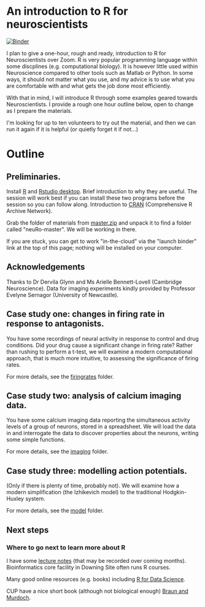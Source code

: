 # An introduction to R for neuroscientists

[![Binder](https://mybinder.org/badge_logo.svg)](https://mybinder.org/v2/gh/sje30/neuRo/master?urlpath=rstudio)


I plan to give a one-hour, rough and ready, introduction to R for
Neuroscientists over Zoom.  R is very popular programming language
within some discplines (e.g. computational biology).  It is however
little used within Neuroscience compared to other tools such as
Matlab or Python.  In some ways, it should not matter what you use,
and my advice is to use what you are comfortable with and what gets
the job done most efficiently.

With that in mind, I will introduce R through some examples geared
towards Neuroscientists.  I provide a rough one hour outline below, open
to change as I prepare the materials.

I'm looking for up to ten volunteers to try out the material, and then
we can run it again if it is helpful (or quietly forget it if not...)

# Outline

## Preliminaries.

Install [R](https://www.stats.bris.ac.uk/R/) and [Rstudio
desktop](https://rstudio.com/products/rstudio/download/#download).
Brief introduction to why they are useful.  The session will work best
if you can install these two programs before the session so you can
follow along.  Introduction to
[CRAN](https://cran.r-project.org/mirrors.html) (Comprehensive R
Archive Network).

Grab the folder of materials from
[master.zip](https://github.com/sje30/neuRo/archive/master.zip) and
unpack it to find a folder called "neuRo-master".  We will be working
in there.


If you are stuck, you can get to work "in-the-cloud" via the "launch
binder" link at the top of this page; nothing will be installed on
your computer.

## Acknowledgements

Thanks to Dr Dervila Glynn and Ms Arielle Bennett-Lovell (Cambridge
Neuroscience).  Data for imaging experiments kindly provided by
Professor Evelyne Sernagor (University of Newcastle).


## Case study one: changes in firing rate in response to antagonists.

You have some recordings of neural activity in response to control and
drug conditions.  Did your drug cause a significant change in firing
rate?  Rather than rushing to perform a t-test, we will examine a
modern computational approach, that is much more intuitive, to
assessing the significance of firing rates.

For more details, see the [firingrates](firingrates/README.md) folder.

## Case study two: analysis of calcium imaging data.

You have some calcium imaging data reporting the simultaneous activity
levels of a group of neurons, stored in a spreadsheet.  We will load
the data in and interrogate the data to discover properties about the
neurons, writing some simple functions.

For more details, see the [imaging](imaging/README.md) folder.

## Case study three: modelling action potentials.

(Only if there is plenty of time, probably not).  We will examine how
a modern simplification (the Izhikevich model) to the traditional
Hodgkin-Huxley system.

For more details, see the [model](model/README.md) folder.
## Next steps

### Where to go next to learn more about R

I have some [lecture notes](https://github.com/sje30/rpc2018) (that
may be recorded over coming months).  Bioinformatics core facility in
Downing Site often runs R courses.

Many good online resources (e.g. books) including [R for Data
Science](https://r4ds.had.co.nz/).

CUP have a nice short book (although not biological enough) 
[Braun and Murdoch](https://www.cambridge.org/core/books/first-course-in-statistical-programming-with-r/C9F088122AB40517B07FA77F2F0FDE2F).






	


